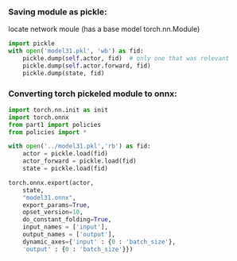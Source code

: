### Saving module as pickle:
locate network moule (has a base model torch.nn.Module)
```python
import pickle
with open('model31.pkl', 'wb') as fid:
    pickle.dump(self.actor, fid)  # only one that was relevant
    pickle.dump(self.actor.forward, fid)
    pickle.dump(state, fid)

```


### Converting torch pickeled module to onnx:
```python
import torch.nn.init as init
import torch.onnx
from part1 import policies
from policies import *

with open('../model31.pkl','rb') as fid:
    actor = pickle.load(fid)
    actor_forward = pickle.load(fid)
    state = pickle.load(fid)

torch.onnx.export(actor,
    state,
    "model31.onnx",
    export_params=True,
    opset_version=10,
    do_constant_folding=True,
    input_names = ['input'],
    output_names = ['output'],
    dynamic_axes={'input' : {0 : 'batch_size'},
    'output' : {0 : 'batch_size'}})

```